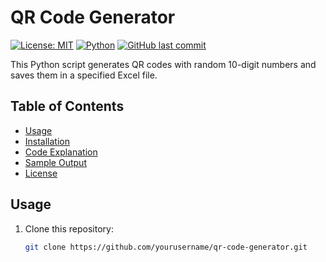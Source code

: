 # QR Code Generator

[![License: MIT](https://img.shields.io/badge/License-MIT-yellow.svg)](https://opensource.org/licenses/MIT)
[![Python](https://img.shields.io/badge/Python-3.x-blue.svg)](https://www.python.org/)
[![GitHub last commit](https://img.shields.io/github/last-commit/yourusername/qr-code-generator)](https://github.com/yourusername/qr-code-generator/commits/main)

This Python script generates QR codes with random 10-digit numbers and saves them in a specified Excel file.

## Table of Contents

- [Usage](#usage)
- [Installation](#installation)
- [Code Explanation](#code-explanation)
- [Sample Output](#sample-output)
- [License](#license)

## Usage

1. Clone this repository:
   ```bash
   git clone https://github.com/yourusername/qr-code-generator.git
